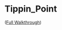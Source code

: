 # Tippin_Point 

([Full Walkthrough](https://github.com/pmannuel/Tippin_Point/blob/master/ToTipOrNotToTip.Rmd))

